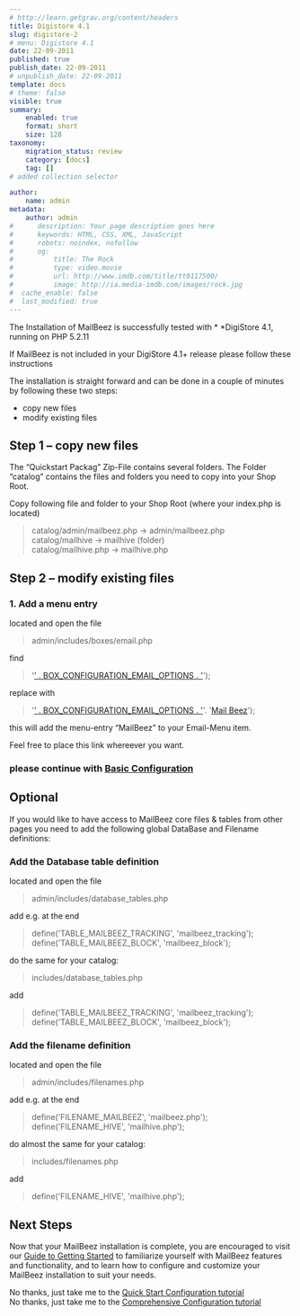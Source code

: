 ```yaml
---
# http://learn.getgrav.org/content/headers
title: Digistore 4.1
slug: digistore-2
# menu: Digistore 4.1
date: 22-09-2011
published: true
publish_date: 22-09-2011
# unpublish_date: 22-09-2011
template: docs
# theme: false
visible: true
summary:
    enabled: true
    format: short
    size: 128
taxonomy:
    migration_status: review
    category: [docs]
    tag: []
# added collection selector

author:
    name: admin
metadata:
    author: admin
#      description: Your page description goes here
#      keywords: HTML, CSS, XML, JavaScript
#      robots: noindex, nofollow
#      og:
#          title: The Rock
#          type: video.movie
#          url: http://www.imdb.com/title/tt0117500/
#          image: http://ia.media-imdb.com/images/rock.jpg
#  cache_enable: false
#  last_modified: true
---
```


The Installation of MailBeez is successfully tested with * *DigiStore 4.1, running on PHP 5.2.11

If MailBeez is not included in your DigiStore 4.1+ release please follow these instructions

The installation is straight forward and can be done in a couple of minutes by following these two steps:

- copy new files
- modify existing files

## Step 1 – copy new files

The “Quickstart Packag” Zip-File contains several folders. The Folder “catalog” contains the files and folders you need to copy into your Shop Root.

Copy following file and folder to your Shop Root (where your index.php is located)

> catalog/admin/mailbeez.php -> admin/mailbeez.php  
>  catalog/mailhive -> mailhive (folder)  
>  catalog/mailhive.php -> mailhive.php

## Step 2 – modify existing files

### 1. Add a menu entry

located and open the file

> admin/includes/boxes/email.php

find

> '<a href="' . tep_href_link(FILENAME_CONFIGURATION, 'gID=12', 'NONSSL') . '" class="menuBoxContentLink">' . BOX_CONFIGURATION_EMAIL_OPTIONS . '</a>');

replace with

> '<a href="' . tep_href_link(FILENAME_CONFIGURATION, 'gID=12', 'NONSSL') . '" class="menuBoxContentLink">' . BOX_CONFIGURATION_EMAIL_OPTIONS . '</a>'.
>     '<a href="' . tep_href_link('mailbeez.php', '', 'NONSSL') . '" class="menuBoxContentLink">Mail Beez</a>');

this will add the menu-entry “MailBeez” to your Email-Menu item.

Feel free to place this link whereever you want.

### **please continue with [Basic Configuration](http://localhost/wordpress_mailbeez_EOL/documentation/installation/config_queen/)**

## Optional

If you would like to have access to MailBeez core files & tables from other pages you need to add the following global DataBase and Filename definitions:

### Add the Database table definition

located and open the file

> admin/includes/database\_tables.php

add e.g. at the end

> define('TABLE_MAILBEEZ_TRACKING', 'mailbeez_tracking');
>     define('TABLE_MAILBEEZ_BLOCK', 'mailbeez_block');

do the same for your catalog:

> includes/database\_tables.php

add

> define('TABLE_MAILBEEZ_TRACKING', 'mailbeez_tracking');
>     define('TABLE_MAILBEEZ_BLOCK', 'mailbeez_block');

### Add the filename definition

located and open the file

> admin/includes/filenames.php

add e.g. at the end

> define('FILENAME_MAILBEEZ', 'mailbeez.php');
>     define('FILENAME_HIVE', 'mailhive.php');

do almost the same for your catalog:

> includes/filenames.php

add

> define('FILENAME_HIVE', 'mailhive.php');

## Next Steps

Now that your MailBeez installation is complete, you are encouraged to visit our [ Guide to Getting Started](/documentation/tutorials/guide-to-getting-started/) to familiarize yourself with MailBeez features and functionality, and to learn how to configure and customize your MailBeez installation to suit your needs.

No thanks, just take me to the [Quick Start Configuration tutorial](/documentation/tutorials/mailbeez-quick-start-configuration-tutorial/)  
 No thanks, just take me to the [Comprehensive Configuration tutorial](/documentation/tutorials/mailbeez-comprehensive-configuration-tutorial/)
